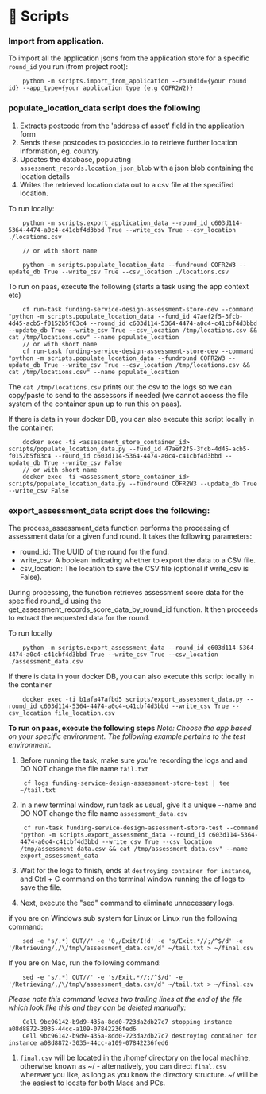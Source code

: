 # 📜 Scripts

### Import from application.

To import all the application jsons from the application store for a specific `round_id` you run (from project root):

        python -m scripts.import_from_application --roundid={your round id} --app_type={your application type (e.g COFR2W2)}


### populate_location_data script does the following

1. Extracts postcode from the 'address of asset' field in the application form
1. Sends these postcodes to postcodes.io to retrieve further location information, eg. country
1. Updates the database, populating `assessment_records.location_json_blob` with a json blob containing the location details
1. Writes the retrieved location data out to a csv file at the specified location.

To run locally:

        python -m scripts.export_application_data --round_id c603d114-5364-4474-a0c4-c41cbf4d3bbd True --write_csv True --csv_location ./locations.csv

        // or with short name

        python -m scripts.populate_location_data --fundround COFR2W3 --update_db True --write_csv True --csv_location ./locations.csv


To run on paas, execute the following (starts a task using the app context etc)

        cf run-task funding-service-design-assessment-store-dev --command "python -m scripts.populate_location_data --fund_id 47aef2f5-3fcb-4d45-acb5-f0152b5f03c4 --round_id c603d114-5364-4474-a0c4-c41cbf4d3bbd --update_db True --write_csv True --csv_location /tmp/locations.csv && cat /tmp/locations.csv" --name populate_location
        // or with short name
        cf run-task funding-service-design-assessment-store-dev --command "python -m scripts.populate_location_data --fundround COFR2W3 --update_db True --write_csv True --csv_location /tmp/locations.csv && cat /tmp/locations.csv" --name populate_location

The `cat /tmp/locations.csv` prints out the csv to the logs so we can copy/paste to send to the assessors if needed (we cannot access the file system of the container spun up to run this on paas).

If there is data in your docker DB, you can also execute this script locally in the container:

        docker exec -ti <assessment_store_container_id> scripts/populate_location_data.py --fund_id 47aef2f5-3fcb-4d45-acb5-f0152b5f03c4 --round_id c603d114-5364-4474-a0c4-c41cbf4d3bbd --update_db True --write_csv False
        // or with short name
        docker exec -ti <assessment_store_container_id> scripts/populate_location_data.py --fundround COFR2W3 --update_db True --write_csv False


### export_assessment_data script does the following:

The process_assessment_data function performs the processing of assessment data for a given fund round. It takes the following parameters:

- round_id: The UUID of the round for the fund.
- write_csv: A boolean indicating whether to export the data to a CSV file.
- csv_location: The location to save the CSV file (optional if write_csv is False).

During processing, the function retrieves assessment score data for the specified round_id using the get_assessment_records_score_data_by_round_id function. It then proceeds to extract the requested data for the round.

To run locally

        python -m scripts.export_assessment_data --round_id c603d114-5364-4474-a0c4-c41cbf4d3bbd True --write_csv True --csv_location ./assessment_data.csv

If there is data in your docker DB, you can also execute this script locally in the container

        docker exec -ti b1afa47afbd5 scripts/export_assessment_data.py --round_id c603d114-5364-4474-a0c4-c41cbf4d3bbd --write_csv True --csv_location file_location.csv

**To run on paas, execute the following steps**
*Note: Choose the app based on your specific environment. The following example pertains to the test environment.*

1. Before running the task, make sure you're recording the logs and and DO NOT change the file name `tail.txt`

        cf logs funding-service-design-assessment-store-test | tee ~/tail.txt

1. In a new terminal window, run task as usual, give it a unique --name and DO NOT change the file name `assessment_data.csv`

        cf run-task funding-service-design-assessment-store-test --command "python -m scripts.export_assessment_data --round_id c603d114-5364-4474-a0c4-c41cbf4d3bbd --write_csv True --csv_location /tmp/assessment_data.csv && cat /tmp/assessment_data.csv" --name export_assessment_data

1. Wait for the logs to finish, ends at `destroying container for instance`, and Ctrl + C command on the terminal window running the cf logs to save the file.
1. Next, execute the "sed" command to eliminate unnecessary logs.

if you are on Windows sub system for Linux or Linux run the following command:

        sed -e 's/.*] OUT//' -e '0,/Exit/I!d' -e 's/Exit.*//;/^$/d' -e '/Retrieving/,/\/tmp\/assessment_data.csv/d' ~/tail.txt > ~/final.csv

If you are on Mac, run the following command:


        sed -e 's/.*] OUT//' -e 's/Exit.*//;/^$/d' -e '/Retrieving/,/\/tmp\/assessment_data.csv/d' ~/tail.txt > ~/final.csv

*Please note this command leaves two trailing lines at the end of the file which look like this and they can be deleted manually:*

        Cell 9bc96142-b9d9-435a-8dd0-723da2db27c7 stopping instance a08d8872-3035-44cc-a109-07842236fed6
        Cell 9bc96142-b9d9-435a-8dd0-723da2db27c7 destroying container for instance a08d8872-3035-44cc-a109-07842236fed6


1. `final.csv` will be located in the /home/<name of user> directory on the local machine, otherwise known as ~/  - alternatively, you can direct `final.csv` wherever you like, as long as you know the directory structure. ~/ will be the easiest to locate for both Macs and PCs.
